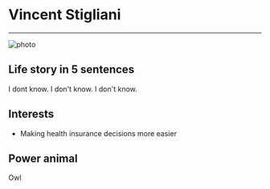 # Vincent Stigliani

---

![photo](http://www.vangoghgallery.com/catalog/image/0526/Self-Portrait-with-Straw-Hat.jpg)

## Life story in 5 sentences
I dont know. I don't know. I don't know.

## Interests
- Making health insurance decisions more easier

## Power animal
Owl